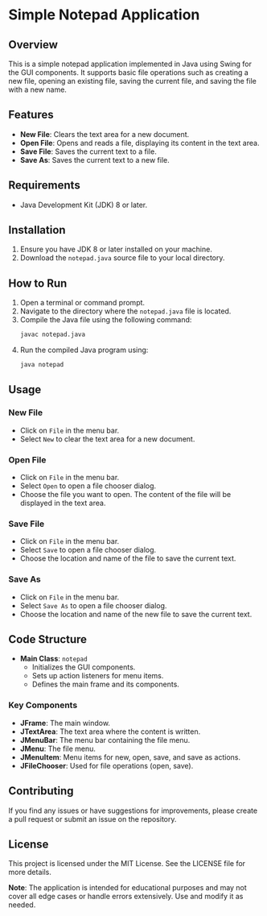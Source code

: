# Simple Notepad Application

## Overview
This is a simple notepad application implemented in Java using Swing for the GUI components. It supports basic file operations such as creating a new file, opening an existing file, saving the current file, and saving the file with a new name.

## Features
- **New File**: Clears the text area for a new document.
- **Open File**: Opens and reads a file, displaying its content in the text area.
- **Save File**: Saves the current text to a file.
- **Save As**: Saves the current text to a new file.

## Requirements
- Java Development Kit (JDK) 8 or later.

## Installation
1. Ensure you have JDK 8 or later installed on your machine.
2. Download the `notepad.java` source file to your local directory.

## How to Run
1. Open a terminal or command prompt.
2. Navigate to the directory where the `notepad.java` file is located.
3. Compile the Java file using the following command:
    ```bash
    javac notepad.java
    ```
4. Run the compiled Java program using:
    ```bash
    java notepad
    ```

## Usage
### New File
- Click on `File` in the menu bar.
- Select `New` to clear the text area for a new document.

### Open File
- Click on `File` in the menu bar.
- Select `Open` to open a file chooser dialog.
- Choose the file you want to open. The content of the file will be displayed in the text area.

### Save File
- Click on `File` in the menu bar.
- Select `Save` to open a file chooser dialog.
- Choose the location and name of the file to save the current text.

### Save As
- Click on `File` in the menu bar.
- Select `Save As` to open a file chooser dialog.
- Choose the location and name of the new file to save the current text.

## Code Structure
- **Main Class**: `notepad`
  - Initializes the GUI components.
  - Sets up action listeners for menu items.
  - Defines the main frame and its components.

### Key Components
- **JFrame**: The main window.
- **JTextArea**: The text area where the content is written.
- **JMenuBar**: The menu bar containing the file menu.
- **JMenu**: The file menu.
- **JMenuItem**: Menu items for new, open, save, and save as actions.
- **JFileChooser**: Used for file operations (open, save).

## Contributing
If you find any issues or have suggestions for improvements, please create a pull request or submit an issue on the repository.

## License
This project is licensed under the MIT License. See the LICENSE file for more details.

**Note**: The application is intended for educational purposes and may not cover all edge cases or handle errors extensively. Use and modify it as needed.
